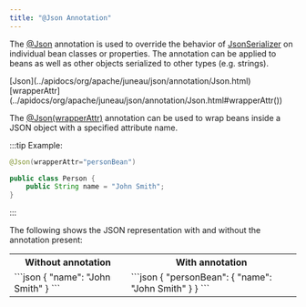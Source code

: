```yaml
---
title: "@Json Annotation"
---
```


The [@Json](../apidocs/org/apache/juneau/json/annotation/Json.html) annotation is used to override the behavior of [JsonSerializer](../apidocs/org/apache/juneau/json/JsonSerializer.html) on individual bean classes or properties.
The annotation can be applied to beans as well as other objects serialized to other types (e.g. strings).

<tree>
<node-0><java-annotation>[Json](../apidocs/org/apache/juneau/json/annotation/Json.html)</java-annotation></node-0>
<node-1><java-method-annotation>[wrapperAttr](../apidocs/org/apache/juneau/json/annotation/Json.html#wrapperAttr())</java-method-annotation></node-1>
</tree>

The [@Json(wrapperAttr)](../apidocs/org/apache/juneau/json/annotation/Json.html#wrapperAttr()) annotation can be used to wrap beans inside a JSON object with a specified attribute name.

:::tip Example:
```java
@Json(wrapperAttr="personBean")

public class Person {
    public String name = "John Smith";
}
```
:::

The following shows the JSON representation with and without the annotation present:

<table>
<tr>
<th>Without annotation</th>
<th>With annotation</th>
</tr>
<tr>
<td>
```json
{
  "name": "John Smith"
}
```
</td>
<td>
```json
{
  "personBean": {
    "name": "John Smith"
  }
}
```
</td>
</tr>
</table>
